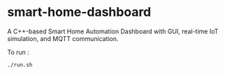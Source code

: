 # smart-home-dashboard

A C++-based Smart Home Automation Dashboard with GUI, real-time IoT simulation, and MQTT communication.

To run :

    ./run.sh
